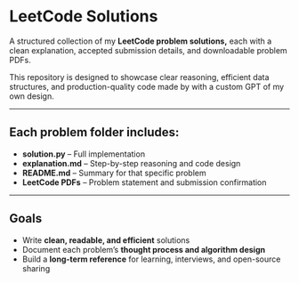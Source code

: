 # LeetCode Solutions

A structured collection of my **LeetCode problem solutions,** each with a clean explanation, accepted submission details, and downloadable problem PDFs.

This repository is designed to showcase clear reasoning, efficient data structures, and production-quality code made by with a custom GPT of my own design. 

---

## Each problem folder includes:
- **solution.py** – Full implementation
- **explanation.md** – Step-by-step reasoning and code design
- **README.md** – Summary for that specific problem
- **LeetCode PDFs** – Problem statement and submission confirmation

---

## Goals
- Write **clean, readable, and efficient** solutions  
- Document each problem’s **thought process and algorithm design**  
- Build a **long-term reference** for learning, interviews, and open-source sharing  
